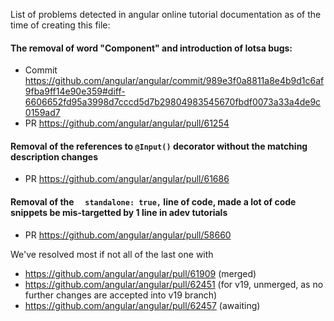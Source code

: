 List of problems detected in angular online tutorial documentation as of the time of creating this file: 

#### The removal of word "Component" and introduction of lotsa bugs:
- Commit https://github.com/angular/angular/commit/989e3f0a8811a8e4b9d1c6af9fba9ff14e90e359#diff-6606652fd95a3998d7cccd5d7b29804983545670fbdf0073a33a4de9c0159ad7
- PR https://github.com/angular/angular/pull/61254

#### Removal of the references to `@Input()` decorator without the matching description changes
- PR https://github.com/angular/angular/pull/61686

#### Removal of the `  standalone: true,` line of code, made a lot of code snippets be mis-targetted by 1 line in adev tutorials
- PR https://github.com/angular/angular/pull/58660

We've resolved most if not all of the last one with 
- https://github.com/angular/angular/pull/61909 (merged)
- https://github.com/angular/angular/pull/62451 (for v19, unmerged, as no further changes are accepted into v19 branch)
- https://github.com/angular/angular/pull/62457 (awaiting)
